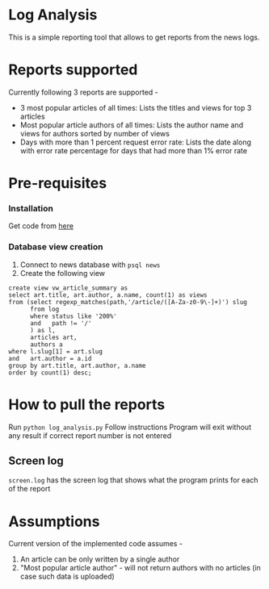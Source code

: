 # Log Analysis
This is a simple reporting tool that allows to get reports from the news logs.

# Reports supported
Currently following 3 reports are supported -
* 3 most popular articles of all times: Lists the titles and views for top 3 articles
* Most popular article authors of all times: Lists the author name and views for authors sorted by number of views
* Days with more than 1 percent request error rate: Lists the date along with error rate percentage for days that had more than 1% error rate 

# Pre-requisites
### Installation
Get code from [here](https://github.com/datar0cks/log_analysis.git)

### Database view creation
1. Connect to news database with `psql news`
2. Create the following view 
```
create view vw_article_summary as
select art.title, art.author, a.name, count(1) as views
from (select regexp_matches(path,'/article/([A-Za-z0-9\-]+)') slug 
      from log
	  where status like '200%'
      and   path != '/'
	  ) as l, 
      articles art, 
	  authors a
where l.slug[1] = art.slug
and   art.author = a.id
group by art.title, art.author, a.name
order by count(1) desc;
```

# How to pull the reports
Run `python log_analysis.py`
Follow instructions
Program will exit without any result if correct report number is not entered

## Screen log
`screen.log` has the screen log that shows what the program prints for each of the report

# Assumptions
Current version of the implemented code assumes -
1. An article can be only written by a single author
2. "Most popular article author" - will not return authors with no articles (in case such data is uploaded)

